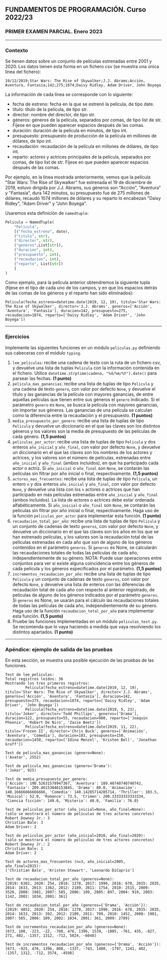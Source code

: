 ## FUNDAMENTOS DE PROGRAMACIÓN. Curso 2022/23
### PRIMER EXAMEN PARCIAL. Enero 2023

---

### Contexto

Se tienen datos sobre un conjunto de películas estrenadas entre 2001 y 2020. Los datos tienen esta forma en un fichero csv (se muestra una única línea del fichero):

```
19/12/2019;Star Wars: The Rise of Skywalker;J.J. Abrams;Acción, Aventura, Fantasía;142;275;1074;Daisy Ridley, Adam Driver, John Boyega
```

La información de cada línea se corresponde con lo siguiente:

* fecha de estreno: fecha en la que se estrenó la película, de tipo date.
* título: título de la película, de tipo str.
* director: nombre del director, de tipo str.
* géneros: géneros de la película, separados por comas, de tipo list de str. Fíjese en que pueden aparecer espacios después de las comas.
* duración: duración de la película en minutos, de tipo int.
* presupuesto: presupuesto de producción de la película en millones de dólares, de tipo int.
* recaudación: recaudación de la película en millones de dólares, de tipo int.
* reparto: actores y actrices principales de la película, separados por comas, de tipo list de str. Fíjese en que pueden aparecer espacios después de las comas.

Por ejemplo, en la línea mostrada anteriormente, vemos que la película "Star Wars: The Rise of Skywalker" fue estrenada el 19 de diciembre de 2019, estuvo dirigida por J.J. Abrams, sus géneros son "Acción", "Aventura" y "Fantasía", dura 142 minutos, su presupuesto fue de 275 millones de dólares, recaudó 1074 millones de dólares y su reparto lo encabezan "Daisy Ridley", "Adam Driver" y "John Boyega".

Usaremos esta definición de `namedtuple`:

```python
Pelicula = NamedTuple(
    "Pelicula",
    [("fecha_estreno", date), 
    ("titulo", str), 
    ("director", str), 
    ("generos",List[str]),
    ("duracion", int),
    ("presupuesto", int), 
    ("recaudacion", int), 
    ("reparto", List[str])
    ]
)
```

Como ejemplo, para la película anterior obtendremos la siguiente tupla (fíjese en el tipo de cada uno de los campos, y en que los espacios detrás de las comas de los géneros y el reparto han sido eliminados):

```
Pelicula(fecha_estreno=datetime.date(2019, 12, 19), titulo='Star Wars: The Rise of Skywalker', director='J.J. Abrams', generos=['Acción', 'Aventura', 'Fantasía'], duracion=142, presupuesto=275, recaudacion=1074, reparto=['Daisy Ridley', 'Adam Driver', 'John Boyega'])
```

---
### Ejercicios

Implemente las siguientes funciones en un módulo `peliculas.py` definiendo sus cabeceras con el módulo `typing`.  

1. `lee_peliculas`: recibe una cadena de texto con la ruta de un fichero csv, y devuelve una lista de tuplas `Pelicula` con la información contenida en el fichero. Utilice `datetime.strptime(cadena, "%d/%m/%Y").date()` para parsear las fechas. **(1 punto)**
2. `pelicula_mas_ganancias`: recibe una lista de tuplas de tipo `Pelicula` y una cadena de texto `genero`, con valor por defecto `None`, y devuelve el título y las ganancias de la película con mayores ganancias, de entre aquellas películas que tienen entre sus géneros el `genero` indicado. Si el parámetro `genero` es `None`, se busca la película con mayores ganancias, sin importar sus géneros. Las ganancias de una película se calculan como la diferencia entre la recaudación y el presupuesto. **(1 puntos)**
3. `media_presupuesto_por_genero`: recibe una lista de tuplas de tipo `Pelicula` y devuelve un diccionario en el que las claves son los distintos géneros y los valores son la media de presupuesto de las películas de cada género. **(1,5 puntos)**
4. `peliculas_por_actor`: recibe una lista de tuplas de tipo `Pelicula` y dos enteros `año_inicial` y `año_final`, con valor por defecto `None`, y devuelve un diccionario en el que las claves son los nombres de los actores y actrices, y los valores son el número de películas, estrenadas entre `año_inicial` y `año_final` (ambos incluidos), en que ha participado cada actor o actriz. Si `año_inicial` o `año_final` son `None`, se contarán las películas sin filtrar por año inicial o final, respectivamente. **(1,5 puntos)**
5. `actores_mas_frecuentes`: recibe una lista de tuplas de tipo `Pelicula`, un entero `n` y dos enteros `año_inicial` y `año_final`, con valor por defecto `None`, y devuelve una lista con los `n` actores o actrices que han participado en más películas estrenadas entre `año_inicial` y `año_final` (ambos incluidos). La lista de actores o actrices debe estar ordenada alfabéticamente. Si `año_inicial` o `año_final` son `None`, se contarán las películas sin filtrar por año inicial o final, respectivamente. Haga uso de la función `peliculas_por_actor` para implementar esta función. **(1 punto)**
6. `recaudacion_total_por_año`: recibe una lista de tuplas de tipo `Pelicula` y un conjunto de cadenas de texto `generos`, con valor por defecto `None`, y devuelve un diccionario en el que las claves son los años en los que se han estrenado películas, y los valores son la recaudación total de las películas estrenadas en cada año que son de alguno de los géneros contenidos en el parámetro `generos`. Si `generos` es None, se calcularán las recaudaciones totales de todas las películas de cada año, independientemente de su género. NOTA: Puede usar operaciones entre conjuntos para ver si existe alguna coincidencia entre los géneros de cada película y los géneros especificados por el parámetro.  **(1,5 puntos)**
7. `incrementos_recaudacion_por_año`: recibe una lista de tuplas de tipo `Pelicula` y un conjunto de cadenas de texto `generos`, con valor por defecto `None`, y devuelve una lista de enteros con las diferencias de recaudación total de cada año con respecto al anterior registrado, de películas de alguno de los géneros indicados por el parámetro `generos`. Si `generos` es None, se usarán para el cálculo las recaudaciones totales de todas las películas de cada año, independientemente de su género. Haga uso de la función `recaudacion_total_por_año` para implementar esta función. **(1,5 punto)**
8. Pruebe las funciones implementadas en un módulo `peliculas_test.py`. Se recomienda que lo vaya haciendo a medida que vaya resolviendo los distintos apartados. **(1 punto)**

---
### Apéndice: ejemplo de salida de las pruebas

En esta sección, se muestra una posible ejecución de las pruebas de las funciones.

```
Test de lee_peliculas:
Total registros leídos: 36
Mostrando los tres primeros registros:
         Pelicula(fecha_estreno=datetime.date(2019, 12, 19), titulo='Star Wars: The Rise of Skywalker', director='J.J. Abrams', generos=['Acción', 'Aventura', 'Fantasía'], duracion=142, presupuesto=275, recaudacion=1074, reparto=['Daisy Ridley', 'Adam Driver', 'John Boyega'])
         Pelicula(fecha_estreno=datetime.date(2019, 5, 23), titulo='Joker', director='Todd Phillips', generos=['Drama'], duracion=122, presupuesto=55, recaudacion=980, reparto=['Joaquin Phoenix', 'Robert De Niro', 'Zazie Beetz'])
         Pelicula(fecha_estreno=datetime.date(2019, 11, 22), titulo='Frozen II', director='Chris Buck', generos=['Animación', 'Aventura', 'Comedia'], duracion=103, presupuesto=150, recaudacion=1450, reparto=['Idina Menzel', 'Kristen Bell', 'Jonathan Groff'])

Test de pelicula_mas_ganancias (genero=None):
('Avatar', 2552)

Test de pelicula_mas_ganancias (genero='Drama'):
('Joker', 925)

Test de media_presupuesto_por_genero:
{'Acción': 190.52631578947367, 'Aventura': 189.40740740740742, 'Fantasía': 209.46153846153845, 'Drama': 80.0, 'Animación': 140.16666666666666, 'Comedia': 140.14285714285714, 'Thriller': 103.5, 'Musical': 52.0, 'Romance': 73.5, 'Crimen': 208.33333333333334, 'Ciencia ficción': 149.6, 'Misterio': 40.0, 'Familia': 76.0}

Test de peliculas_por_actor (año_inicial=None, año_final=None):
(sólo se mostrará el número de películas de tres actores concretos)
Robert Downey Jr.: 3
Christian Bale: 3
Adam Driver: 2

Test de peliculas_por_actor (año_inicial=2010, año_final=2020):
(sólo se mostrará el número de películas de tres actores concretos)
Robert Downey Jr.: 2
Christian Bale: 1
Adam Driver: 2

Test de actores_mas_frecuentes (n=3, año_inicial=2005, año_final=2015):
['Christian Bale', 'Kristen Stewart', 'Leonardo DiCaprio']

Test de recaudacion_total_por_año (generos=None):
{2019: 6302, 2020: 254, 2018: 1278, 2017: 1990, 2016: 678, 2015: 2035, 2014: 1633, 2013: 1362, 2012: 2189, 2011: 1754, 2010: 2515, 2009: 3520, 2008: 1981, 2007: 585, 2006: 109, 2005: 897, 2004: 919, 2003: 1142, 2002: 1034, 2001: 361}

Test de recaudacion_total_por_año (generos={'Drama', 'Acción'}):
{2019: 4852, 2020: 254, 2018: 1278, 2017: 1990, 2016: 678, 2015: 2035, 2014: 1633, 2013: 392, 2012: 2189, 2011: 709, 2010: 1452, 2008: 1981, 2007: 585, 2006: 109, 2002: 1034, 2001: 361, 2009: 2789}

Test de incrementos_recaudacion_por_año (generos=None):
[673, 108, -223, -22, -788, 476, 1396, 1539, -1005, -761, 435, -827, 271, 402, -1357, 1312, -712, 5024, -6048]

Test de incrementos_recaudacion_por_año (generos={'Drama', 'Acción'}):
[673, -925, 476, 1396, 808, -1337, -743, 1480, -1797, 1241, 402, -1357, 1312, -712, 3574, -4598]
```

